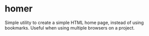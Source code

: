homer
=====

Simple utility to create a simple HTML home page, instead of using bookmarks. Useful when using multiple browsers on a project.